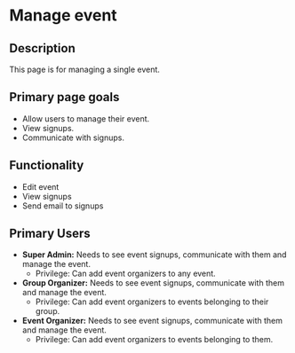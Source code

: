 # Manage event

## Description

This page is for managing a single event.

## Primary page goals

- Allow users to manage their event.
- View signups.
- Communicate with signups.

## Functionality

- Edit event
- View signups
- Send email to signups

## Primary Users

- **Super Admin:** Needs to see event signups, communicate with them and manage the event.
  - Privilege: Can add event organizers to any event.
- **Group Organizer:** Needs to see event signups, communicate with them and manage the event.
  - Privilege: Can add event organizers to events belonging to their group.
- **Event Organizer:** Needs to see event signups, communicate with them and manage the event.
  - Privilege: Can add event organizers to events belonging to them.
